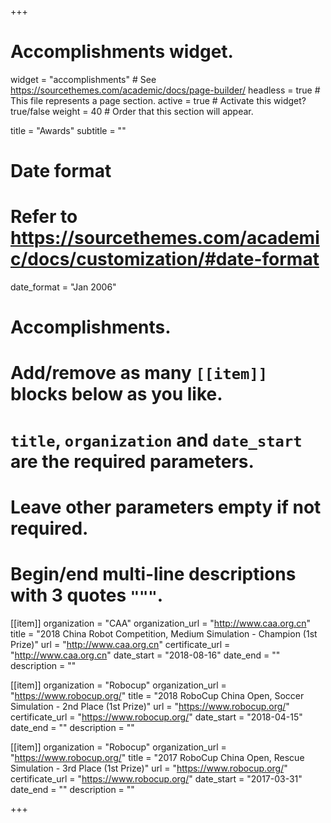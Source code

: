 +++
# Accomplishments widget.
widget = "accomplishments"  # See https://sourcethemes.com/academic/docs/page-builder/
headless = true  # This file represents a page section.
active = true  # Activate this widget? true/false
weight = 40  # Order that this section will appear.

title = "Awards"
subtitle = ""

# Date format
#   Refer to https://sourcethemes.com/academic/docs/customization/#date-format
date_format = "Jan 2006"

# Accomplishments.
#   Add/remove as many `[[item]]` blocks below as you like.
#   `title`, `organization` and `date_start` are the required parameters.
#   Leave other parameters empty if not required.
#   Begin/end multi-line descriptions with 3 quotes `"""`.

[[item]]
  organization = "CAA"
  organization_url = "http://www.caa.org.cn"
  title = "2018 China Robot Competition, Medium Simulation - Champion (1st Prize)"
  url = "http://www.caa.org.cn"
  certificate_url = "http://www.caa.org.cn"
  date_start = "2018-08-16"
  date_end = ""
  description = ""

  
[[item]]
  organization = "Robocup"
  organization_url = "https://www.robocup.org/"
  title = "2018 RoboCup China Open, Soccer Simulation - 2nd Place (1st Prize)"
  url = "https://www.robocup.org/"
  certificate_url = "https://www.robocup.org/"
  date_start = "2018-04-15"
  date_end = ""
  description = ""

[[item]]
  organization = "Robocup"
  organization_url = "https://www.robocup.org/"
  title = "2017 RoboCup China Open, Rescue Simulation - 3rd Place (1st Prize)"
  url = "https://www.robocup.org/"
  certificate_url = "https://www.robocup.org/"
  date_start = "2017-03-31"
  date_end = ""
  description = ""

+++
